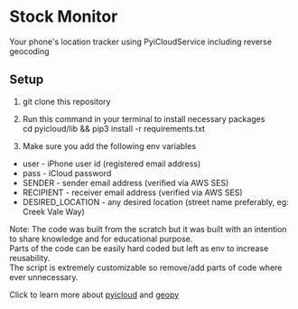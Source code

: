 # Stock Monitor
Your phone's location tracker using PyiCloudService including reverse geocoding

## Setup

1. git clone this repository

2. Run this command in your terminal to install necessary packages<br/>cd pyicloud/lib && pip3 install -r requirements.txt

2. Make sure you add the following env variables
* user - iPhone user id (registered email address)
* pass - iCloud password
* SENDER - sender email address (verified via AWS SES)
* RECIPIENT - receiver email address (verified via AWS SES)
* DESIRED_LOCATION - any desired location (street name preferably, eg: Creek Vale Way)

Note: The code was built from the scratch but it was built with an intention to share knowledge and for educational purpose.<br/>Parts of the code can be easily hard coded but left as env to increase reusability.<br/>The script is extremely customizable so remove/add parts of code where ever unnecessary.

Click to learn more about [pyicloud]((https://pypi.org/project/pyicloud/)) and [geopy](https://pypi.org/project/geopy/)